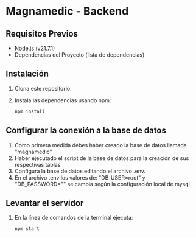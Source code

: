 # Magnamedic - Backend

## Requisitos Previos

- Node.js (v21.7.1)
- Dependencias del Proyecto (lista de dependencias)

## Instalación

1. Clona este repositorio.
2. Instala las dependencias usando npm:

   ```bash
   npm install
   
## Configurar la conexión a la base de datos

1. Como primera medida debes haber creado la base de datos llamada "magnamedic"
2.  Haber ejecutado el script de la base de datos para la creación de sus respectivas tablas
3. Configura la base de datos editando el archivo .env.
4. En el archivo .env los valores de: "DB_USER=root" y "DB_PASSWORD="" se cambia según la configuración local de mysql
   
## Levantar el servidor

1. En la línea de comandos de la terminal ejecuta:

    ```bash
   npm start
   